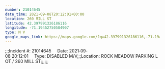 ```yaml
---
number: 21014645
date_time: 2021-09-08T20:12:01+00:00
location: 260 MILL ST
latitude: 42.397991326186116
longitude: -71.19452750584907
type: M V
google_maps_link: https://maps.google.com/?q=42.397991326186116,-71.19452750584907
---
```


;;;Incident #: 21014645     Date: 2021‐09‐08 20:12:01     Type: DISABLED M/V;;;Location: ROCK MEADOW PARKING LOT / 260 MILL ST;;;;;;
